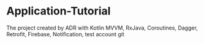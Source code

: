 # Application-Tutorial
The project created by ADR with
Kotlin MVVM, RxJava, Coroutines, Dagger, Retrofit, Firebase, Notification, test account git